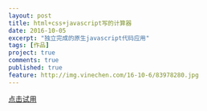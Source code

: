 ```yaml
---
layout: post
title: html+css+javascript写的计算器
date: 2016-10-05
excerpt: "独立完成的原生javascript代码应用"
tags: [作品]
project: true
comments: true
published: true
feature: http://img.vinechen.com/16-10-6/83978280.jpg
---
```


[点击试用](http://vinechen.com/calculator)
